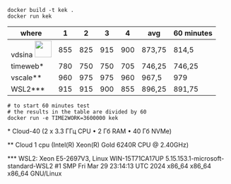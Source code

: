 ```
docker build -t kek .
docker run kek
```

| where | 1 | 2 | 3 | 4 | avg | 60 minutes |
| ----- | ---- | ---- | ---- | ---- | ---- | ---- |
| vdsina  <img src="https://github.com/user-attachments/assets/4eae6093-83b2-4de2-98c3-9ef260149b8b" width="38" height="38">  | 855 |	825 |	915 |	900	| 873,75 |	814,5 |
| timeweb* | 780	| 750 |	750 |	705 |	746,25 |	746,25 |
| vscale** |	960 |	975 |	975 |	960 |	967,5 |	979 |
| WSL2*** | 915 |	915 |	900 |	855 |	896,25 |	891,75 |

```
# to start 60 minutes test
# the results in the table are divided by 60
docker run -e TIME2WORK=3600000 kek
```

\* Cloud-40 (2 x 3.3 ГГц CPU • 2 Гб RAM • 40 Гб NVMe)

\** Cloud 1 cpu (Intel(R) Xeon(R) Gold 6240R CPU @ 2.40GHz)

\*** WSL2: Xeon E5-2697V3, Linux WIN-15T71CA17UP 5.15.153.1-microsoft-standard-WSL2 #1 SMP Fri Mar 29 23:14:13 UTC 2024 x86_64 x86_64 x86_64 GNU/Linux
